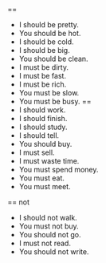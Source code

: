 ==
- I should be pretty.
- You should be hot.
- I should be cold.
- I should be big.
- You should be clean.
- I must be dirty.
- I must be fast.
- I must be rich.
- You must be slow.
- You must be busy.
==
- I should work.
- I should finish.
- I should study.
- I should tell.
- You should buy.
- I must sell.
- I must waste time.
- You must spend money.
- You must eat.
- You must meet.

== not
- I should not walk.
- You must not buy.
- You should not go.
- I must not read.
- You should not write.
